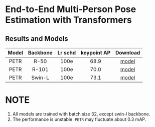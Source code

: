 # End-to-End Multi-Person Pose Estimation with Transformers


## Results and Models

| Model | Backbone | Lr schd  | keypoint AP | Download |
|:-----:|:--------:|:--------:|:-----------:|:--------:|
| PETR  |  R-50    |  100e    |    68.9     | [model](https://drive.google.com/file/d/1HcwraqWdZ3CaGMQOJHY8exNem7UnFkfS/view?usp=sharing) |
| PETR  |  R-101   |  100e    |    70.0     | [model](https://drive.google.com/file/d/1O261Jrt4JRGlIKTmLtPy3AUruwX1hsDf/view?usp=sharing) |
| PETR  |  Swin-L  |  100e    |    73.1     | [model](https://drive.google.com/file/d/1ujL0Gm5tPjweT0-gdDGkTc7xXrEt6gBP/view?usp=sharing) |

# NOTE

1. All models are trained with batch size 32, except swin-l backbone.
2. The performance is unstable. `PETR` may fluctuate about 0.3 mAP.
